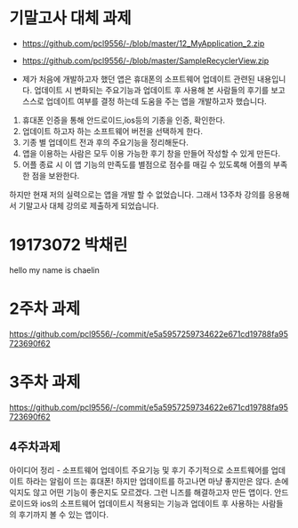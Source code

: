 # 기말고사 대체 과제

 - https://github.com/pcl9556/-/blob/master/12_MyApplication_2.zip

 - https://github.com/pcl9556/-/blob/master/SampleRecyclerView.zip
 
 - 제가 처음에 개발하고자 했던 앱은 휴대폰의 소프트웨어 업데이트 관련된 내용입니다.
 업데이트 시 변화되는 주요기능과 업데이트 후 사용해 본 사람들의 후기를 보고 스스로 업데이트 여부를 결정 하는데 도움을 주는 앱을 개발하고자 했습니다.
 
 1. 휴대폰 인증을 통해 안드로이드,ios등의 기종을 인증, 확인한다.
 2. 업데이트 하고자 하는 소프트웨어 버전을 선택하게 한다.
 3. 기종 별 업데이트 전과 후의 주요기능을 정리해둔다.
 4. 앱을 이용하는 사람은 모두 이용 가능한 후기 창을 만들어 작성할 수 있게 만든다.
 5. 어플 종료 시 이 앱 기능의 만족도를 별점으로 점수를 매길 수 있도록해 어플의 부족한 점을 보완한다.
 
 하지만 현재 저의 실력으로는 앱을 개발 할 수 없었습니다.
 그래서 13주차 강의를 응용해서 기말고사 대체 강의로 제출하게 되었습니다.

# 19173072 박채린

hello my name is chaelin

# 2주차 과제
https://github.com/pcl9556/-/commit/e5a5957259734622e671cd19788fa95723690f62

# 3주차 과제
https://github.com/pcl9556/-/commit/e5a5957259734622e671cd19788fa95723690f62

## 4주차과제
아이디어 정리 - 소프트웨어 업데이트 주요기능 및 후기
주기적으로 소프트웨어를 업데이트 하라는 알림이 뜨는 휴대폰!
하지만 업데이트를 하고나면 마냥 좋지만은 않다. 손에 익지도 않고 어떤 기능이 좋은지도 모르겠다.
그런 니즈를 해결하고자 만든 앱이다.
안드로이드와 ios의 소프트웨어 업데이트시 적용되는 기능과 업데이트 후 사용하는 사람들의 후기까지 볼 수 있는 앱이다.

